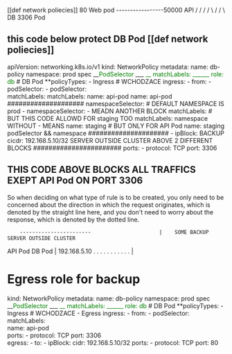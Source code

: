 [[def network poliecies]]
   80
   Web
   pod -----------------50000 API
     /                 / 
       /             /
	  \  /         / 
	    \ DB 3306
		  Pod

## this code below protect DB Pod [[def network poliecies]]
apiVersion: networking.k8s.io/v1
kind: NetworkPolicy
metadata:
	name: db-policy
	namespace: prod
spec
	__<span style="color:green">PodSelector</span>
   ___<span style="color:green"> __        matchLabels:</span>
	   <span style="color:green">   ______    role: db</span> # DB Pod
	**policyTypes:
	   - Ingress # WCHODZACE
	ingress:
	- from: 
	   -   podSelector:                                                                 -   podSelector:            
			matchLabels:                                                                      matchLabels: 
				name: api-pod                                                                   name: api-pod 
		   ####################
           namespaceSelector:           # DEFAULT NAMESPACE IS prod                     -   namespaceSelector:      - MEADN ANOTHER BLOCK 
	           matchLabels:              # BUT THIS CODE ALLOWD FOR staging TOO                matchLabels:           namespace WITHOUT - MEANS
		           name: staging         # BUT ONLY FOR API Pod                                    name: staging         podSelector &&  namespace
		   #####################
		- ipBlock:                      BACKUP
			 cicdr: 192.168.5.10/32      SERVER OUTSIDE CLUSTER                            ABOVE 2 DIFFERENT BLOCKS 
		  #######################
			ports: 
		    -   protocol: TCP 
			    port: 3306   

THIS CODE ABOVE BLOCKS ALL TRAFFICS EXEPT API Pod ON PORT 3306
--------
So when deciding on what type of rule is to be created,
you only need to be concerned about the direction
in which the request originates,
which is denoted by the straight line here,
and you don't need to worry about the response,
which is denoted by the dotted line.

        -----------------------                      |    SOME BACKUP SERVER OUTSIDE CLUSTER
API Pod                        DB Pod           |    192.168.5.10
        . . . . . . . . . . .                   |

# Egress role for backup

kind: NetworkPolicy
metadata:
	name: db-policy
	namespace: prod
spec
	__<span style="color:green">PodSelector</span>
   ___<span style="color:green"> __        matchLabels:</span>
	   <span style="color:green">   ______    role: db</span> # DB Pod
	**policyTypes:
	   - Ingress # WCHODZACE
	   - Egress
	ingress:
	 - from: 
	   -   podSelector:                         
			matchLabels:              
				name: api-pod           
	  ports: 
	  -   protocol: TCP 
	      port: 3306   
	egress:
	- to:
	  - ipBlock:
		    cidr: 192.168.5.10/32
	  ports: 
	  - protocol: TCP 
	    port: 80
	  